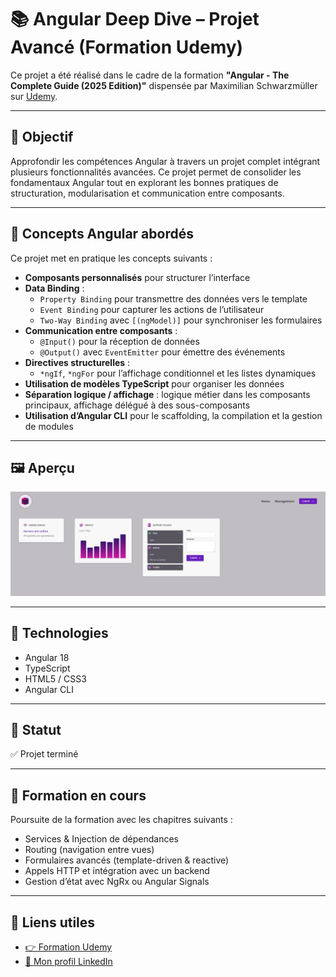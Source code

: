 # 📚 Angular Deep Dive – Projet Avancé (Formation Udemy)

Ce projet a été réalisé dans le cadre de la formation **"Angular - The Complete Guide (2025 Edition)"** dispensée par Maximilian Schwarzmüller sur [Udemy](https://www.udemy.com/course/the-complete-guide-to-angular-2/?couponCode=KEEPLEARNING).

---

## 🎯 Objectif

Approfondir les compétences Angular à travers un projet complet intégrant plusieurs fonctionnalités avancées. Ce projet permet de consolider les fondamentaux Angular tout en explorant les bonnes pratiques de structuration, modularisation et communication entre composants.

---

## 🧠 Concepts Angular abordés

Ce projet met en pratique les concepts suivants :

- **Composants personnalisés** pour structurer l’interface
- **Data Binding** :
  - `Property Binding` pour transmettre des données vers le template
  - `Event Binding` pour capturer les actions de l’utilisateur
  - `Two-Way Binding` avec `[(ngModel)]` pour synchroniser les formulaires
- **Communication entre composants** :
  - `@Input()` pour la réception de données
  - `@Output()` avec `EventEmitter` pour émettre des événements
- **Directives structurelles** :
  - `*ngIf`, `*ngFor` pour l’affichage conditionnel et les listes dynamiques
- **Utilisation de modèles TypeScript** pour organiser les données
- **Séparation logique / affichage** : logique métier dans les composants principaux, affichage délégué à des sous-composants
- **Utilisation d’Angular CLI** pour le scaffolding, la compilation et la gestion de modules

---

## 🖼️ Aperçu

![Aperçu du projet](public/screenshot.png)

---

## 🧰 Technologies

- Angular 18
- TypeScript
- HTML5 / CSS3
- Angular CLI

---

## 🚧 Statut

✅ Projet terminé

---

## 🧭 Formation en cours

Poursuite de la formation avec les chapitres suivants :

- Services & Injection de dépendances
- Routing (navigation entre vues)
- Formulaires avancés (template-driven & reactive)
- Appels HTTP et intégration avec un backend
- Gestion d’état avec NgRx ou Angular Signals

---

## 🔗 Liens utiles

- [👉 Formation Udemy](https://www.udemy.com/course/the-complete-guide-to-angular-2/)
- [👤 Mon profil LinkedIn](https://www.linkedin.com/in/kevin-maldonado-km)
